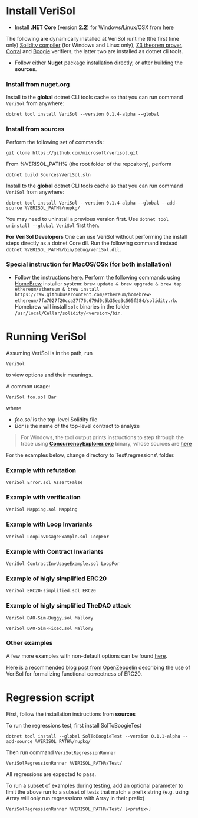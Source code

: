 # Install VeriSol

- Install **.NET Core** (version **2.2**) for Windows/Linux/OSX from [here](https://dotnet.microsoft.com/download/dotnet-core/2.2#sdk-2.2.106)

The following are dynamically installed at VeriSol runtime (the first time only) [Solidity compiler](https://github.com/ethereum/solidity/releases/tag/v0.5.10) (for Windows and Linux only), [Z3 theorem prover](https://github.com/Z3Prover/z3/releases), [Corral](https://github.com/boogie-org/corral) and [Boogie](https://github.com/boogie-org/boogie) verifiers, the latter two are installed as dotnet cli tools.

- Follow either **Nuget** package installation directly, or after building the **sources**.

### Install from nuget.org
Install to the **global** dotnet CLI tools cache so that you can run command  `VeriSol` from anywhere:
```
dotnet tool install VeriSol --version 0.1.4-alpha --global
```

### Install from sources

Perform the following set of commands:
```
git clone https://github.com/microsoft/verisol.git
```

From %VERISOL_PATH%  (the root folder of the repository), perform

```
dotnet build Sources\VeriSol.sln
```

Install to the **global** dotnet CLI tools cache so that you can run command  `VeriSol` from anywhere:
```
dotnet tool install VeriSol --version 0.1.4-alpha --global --add-source %VERISOL_PATH%/nupkg/
```
You may need to uninstall a previous version first. Use `dotnet tool uninstall --global VeriSol` first then. 

**For VeriSol Developers** One can use VeriSol without performing the install steps directly as a dotnet Core dll. Run the following command instead `dotnet %VERISOL_PATH%/bin/Debug/VeriSol.dll`.

### Special instruction for MacOS/OSx (for both installation)
- Follow the instructions [here](https://solidity.readthedocs.io/en/v0.5.11/installing-solidity.html). Perform the following commands using [HomeBrew](http://brew.sh/) installer system: `brew update & brew upgrade & brew tap ethereum/ethereum & brew install https://raw.githubusercontent.com/ethereum/homebrew-ethereum/7fa7027f20cca27f76c679d0c5b35ee3c565f284/solidity.rb`. Homebrew will install `solc` binaries in the folder `/usr/local/Cellar/solidity/<version>/bin`.

# Running VeriSol

Assuming VeriSol is in the path, run

`VeriSol`

to view options and their meanings.

A common usage:

`VeriSol foo.sol Bar`

where
   - *foo.sol* is the top-level Solidity file
   - *Bar* is the name of the top-level contract to analyze

  > For Windows, the tool output prints instructions to step through the trace using [**ConcurrencyExplorer.exe**](https://github.com/boogie-org/corral/tree/master/tools) binary, whose sources are [here](https://github.com/LeeSanderson/Chess)

For the examples below, change directory to Test\regressions\ folder.

### Example with refutation ###
`VeriSol Error.sol AssertFalse`

### Example with verification ###
`VeriSol Mapping.sol Mapping`

### Example with Loop Invariants ###
`VeriSol LoopInvUsageExample.sol LoopFor`

### Example with Contract Invariants ###
`VeriSol ContractInvUsageExample.sol LoopFor`

### Example of higly simplified ERC20 ###
`VeriSol ERC20-simplified.sol ERC20`

### Example of higly simplified TheDAO attack ###
`VeriSol DAO-Sim-Buggy.sol Mallory`

`VeriSol DAO-Sim-Fixed.sol Mallory`

### Other examples
A few more examples with non-default options can be found [here](https://github.com/microsoft/verisol/wiki/Experimental--options-in-VeriSol).  

Here is a recommended [blog post from OpenZeppelin](https://forum.openzeppelin.com/t/formal-verification-of-erc20-implementations-with-verisol/1824) describing the use of VeriSol for formalizing functional correctness of ERC20. 

# Regression script
First, follow the installation instructions from **sources**

To run the regressions test, first install SolToBoogieTest
```
dotnet tool install --global SolToBoogieTest --version 0.1.1-alpha --add-source %VERISOL_PATH%/nupkg/
```

Then run command `VeriSolRegressionRunner`
```
VeriSolRegressionRunner %VERISOL_PATH%/Test/
```

All regressions are expected to pass.

To run a subset of examples during testing, add an optional parameter to limit the above run to a subset of tests that match a prefix string *<prefix>* (e.g. using Array will only run regresssions with Array in their prefix)

```
VeriSolRegressionRunner %VERISOL_PATH%/Test/ [<prefix>]
```




